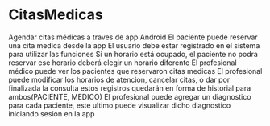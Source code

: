 # CitasMedicas
Agendar citas médicas a traves de app Android
El paciente puede reservar una cita medica desde la app
El usuario debe estar registrado en el sistema para utilizar las funciones
Si un horario está ocupado, el paciente no podra reservar ese horario deberá elegir un horario diferente
El profesional médico puede ver los pacientes que reservaron citas medicas
El profesional puede modificar los horarios de atencion, cancelar citas, o dar por finalizada la consulta
estos registros quedarán en forma de historial para ambos(PACIENTE, MEDICO)
El profesional puede agregar un diagnostico para cada paciente, este ultimo puede visualizar dicho diagnostico 
iniciando sesion en la app
